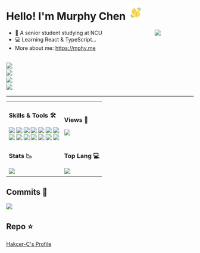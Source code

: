 # Hello! I'm Murphy Chen  <img height="40" width="40" src="./assets/wave.gif">

<img align="right" width="105" src="https://cdn.jsdelivr.net/gh/hacker-c/Picture-Bed@main/icons/chrome-rotate.gif"/>

- 🧑 A senior student studying at NCU
- 💻 Learning React & TypeScript...
- More about me: https://mphy.me

<code><a target="_blank" href="https://mphy.me"> <img src="https://img.shields.io/badge/-about%20me-01a3a4?style=for-the-badge&logo=iconify&logoColor=ffffff" /></a></code>
<code><a target="_blank" href="http://idk-js.mphy.top"> <img src="https://img.shields.io/badge/-idkjs-9b59b6?style=for-the-badge&logo=hackaday&logoColor=ffffff" /></a></code>
<code><a target="_blank" href="https://blog.mphy.top"> <img src="https://img.shields.io/badge/-blog-346dbd?style=for-the-badge&logo=mega&logoColor=ffffff" /></a></code>
<code><a target="_blank" href="mailto:mphy@qq.com"> <img src="https://img.shields.io/badge/-mphy@qq.com-279de0?style=for-the-badge&logo=Mail.Ru&logoColor=ffffff" /></a></code>

---

<!--
<code><a target="_blank" href="https://docs.mphy.top"> <img src="https://img.shields.io/badge/-notes-46a072?style=for-the-badge&logo=gitbook&logoColor=ffffff" /></a></code>
-->

<table width="100%">
  <tr>
    <td>
      <h3>Skills & Tools 🛠</h3>
      <code><a href="https://developer.mozilla.org/en-US/docs/Web/HTML"><img height="40" src="https://cdn.jsdelivr.net/gh/hacker-c/Picture-Bed@main/icons/html5.png"></a></code>
      <code><a href="https://developer.mozilla.org/en-US/docs/Web/CSS"><img height="40" src="https://cdn.jsdelivr.net/gh/hacker-c/Picture-Bed@main/icons/css3.png"></a></code>
      <code><a href="https://developer.mozilla.org/en-US/docs/Web/JavaScript"><img height="40" src="https://cdn.jsdelivr.net/gh/hacker-c/Picture-Bed@main/icons/javascript.png"></a></code>
      <code><a href="https://www.typescriptlang.org/"><img height="40" src="https://cdn.jsdelivr.net/gh/hacker-c/Picture-Bed@main/icons/typescript.png"></a></code>
      <code><a href="https://vuejs.org/"><img height="40" src="https://cdn.jsdelivr.net/gh/hacker-c/Picture-Bed@main/icons/vuejs.png"></a></code>
      <code><a href="https://nodejs.org"><img height="40" src="https://cdn.jsdelivr.net/gh/hacker-c/Picture-Bed@main/icons/node-js.png"></a></code>
      <code><a href="https://tailwindcss.com/"><img height="40" src="https://raw.githubusercontent.com/hacker-c/Picture-Bed/main/icons/favicon.png"></a></code>
      <br>
      <code><a href="https://git-scm.com/"><img height="40" src="https://cdn.jsdelivr.net/gh/hacker-c/Picture-Bed@main/icons/git.png"></a></code>
      <code><a href="https://docs.microsoft.com/en-us/windows/wsl/"><img height="40" src="https://cdn.jsdelivr.net/gh/hacker-c/Picture-Bed@main/icons/ubuntu.png"></a></code>
      <code><a href="https://github.com/sindresorhus/pure"><img height="40" src="https://cdn.jsdelivr.net/gh/hacker-c/Picture-Bed@main/icons/terminal1.png"></a></code>
      <code><a href="https://code.visualstudio.com/"><img height="40" src="https://cdn.jsdelivr.net/gh/hacker-c/Picture-Bed@main/icons/vs-code.png"></a></code>
      <code><a href="https://marketplace.visualstudio.com/items?itemName=atomiks.moonlight"><img height="40" src="https://cdn.jsdelivr.net/gh/hacker-c/Picture-Bed@main/icons/moon-light.png"></a></code>
      <code><a href="https://typora.io/"><img height="40" src="https://cdn.jsdelivr.net/gh/hacker-c/Picture-Bed@main/icons/typora.png"></a></code>
      <code><a href="https://www.google.com/chrome/"><img height="40" src="https://cdn.jsdelivr.net/gh/hacker-c/Picture-Bed@main/icons/chrome.png"></a></code>
    </td>
    <td>
      <h3>Views 👀</h3>
      <img src="https://profile-counter.glitch.me/Hacker-C/count.svg">
            <!-- <img src="https://komarev.com/ghpvc/?username=hacker-c"/> -->
    </td>
  </tr>
  <tr></tr>
  <tr>
    <td>
      <h3>Stats 📉</h3>
      <img src="https://github-readme-stats.vercel.app/api?username=hacker-c&theme=tokyonight&show_icons=true&hide=contribs" />
    </td>
    <td>
      <h3>Top Lang 💻</h3>
      <img src="https://github-readme-stats.vercel.app/api/top-langs/?username=hacker-c&layout=compact&theme=tokyonight&hide=java,ruby,rust" />
    </td>
  </tr>
</table>

## Commits 🚀

<img src="https://activity-graph.herokuapp.com/graph?username=hacker-c&theme=react-dark">

## Repo ⭐

[Hakcer-C's Profile](https://github.com/Hacker-C/Hacker-C)
